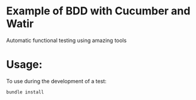 # Example of BDD with Cucumber and Watir

Automatic functional testing using amazing tools


# Usage:

To use during the development of a test:
```
bundle install
```

